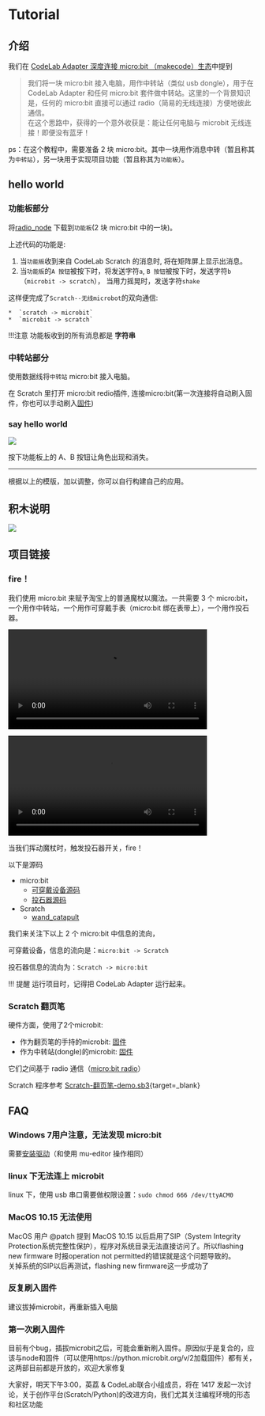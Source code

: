 # Tutorial

<!--
!!! 提醒
    使用micro:bit v2的话，需要手动在 makecode 里刷入[固件](/hex/makecode_radio_adapter.hex), Adapter的下个版本(4.2.1)我们将提供更好的支持。
    micro:bit v1 和 micro:bit v2 的radio可以通信。   
    只能用于 makecode radio， makecode radio 与 micropython radio不兼容。   
    Adapter `3.7.4` 支持切换 radio channel。 
-->

## 介绍

我们在 [CodeLab Adapter 深度连接 micro:bit （makecode）生态](https://www-old.codelab.club/blog/codelab-adapter-microbit-deep-connect/)中提到

> 我们将一块 micro:bit 接入电脑，用作中转站（类似 usb dongle），用于在 CodeLab Adapter 和任何 micro:bit 套件做中转站。这里的一个背景知识是，任何的 micro:bit 直接可以通过 radio（简易的无线连接）方便地彼此通信。  
> 在这个思路中，获得的一个意外收获是：能让任何电脑与 microbit 无线连接！即便没有蓝牙！

ps：在这个教程中，需要准备 2 块 micro:bit。其中一块用作消息中转（暂且称其为`中转站`），另一块用于实现项目功能（暂且称其为`功能板`）。

## hello world

### 功能板部分
<!--https://makecode.microbit.org/_4EKALy3hCDcq-->

将[radio_node](https://makecode.microbit.org/_g1UfcDfv8cKp) 下载到`功能板`(2 块 micro:bit 中的一块)。

上述代码的功能是:

<!--1. 当`功能板`收到来自 CodeLab Scratch 的消息(`c`)时, 显示一颗爱心。（`scratch -> microbit`）
2. 当`功能板`的`A 按钮`被按下时，发送字符`a`, `B 按钮`被按下时，发送字符`b`（`microbit -> scratch`）
-->

1. 当`功能板`收到来自 CodeLab Scratch 的消息时, 将在矩阵屏上显示出消息。
2. 当`功能板`的`A 按钮`被按下时，将发送字符`a`, `B 按钮`被按下时，发送字符`b`（`microbit -> scratch`）， 当用力摇晃时，发送字符`shake`

这样便完成了`Scratch--无线microbot`的双向通信:

    *  `scratch -> microbit`
    *  `microbit -> scratch`

!!!注意
    功能板收到的所有消息都是 **字符串**

###  中转站部分

<!--新版本 0.4 允许设置 channel https://makecode.microbit.org/_P2297z3f0Pkz-->

使用数据线将`中转站` micro:bit 接入电脑。

在 Scratch 里打开 micro:bit redio插件, 连接micro:bit(第一次连接将自动刷入固件，你也可以手动刷入[固件](https://makecode.microbit.org/_P2297z3f0Pkz))


<!--带版本 https://makecode.microbit.org/_hq7Ciugx396o-->

<!--旧的固件 https://makecode.microbit.org/_EL20Rp98pHAg-->

<!--v0.5 https://makecode.microbit.org/_dHWL0C8dyCJa-->

### say hello world
![](/img/e8dd3cec7964b5bca8e33b2fd2b72b87.png)

按下功能板上的 A、B 按钮让角色出现和消失。

---

根据以上的模版，加以调整，你可以自行构建自己的应用。

## 积木说明
![](/img/d69b4c38514e31bf230dcb7b81d54e39.png)

## 项目链接

### fire！
我们使用 micro:bit 来赋予淘宝上的普通魔杖以魔法。一共需要 3 个 micro:bit，一个用作中转站，一个用作可穿戴手表（micro:bit 绑在表带上），一个用作投石器。

<video width=80% src="/video/wand_catapult_demo.mp4" controls="controls"></video>

<video width=80% src="/video//wand_catapult.mp4" controls="controls"></video>

当我们挥动魔杖时，触发投石器开关，fire！

以下是源码

*  micro:bit
    *  [可穿戴设备源码](https://makecode.microbit.org/_aVqEWK9DXbPR)
    *  [投石器源码](https://makecode.microbit.org/_AyU3211xeEYv)
*  Scratch
    *  [wand_catapult](https://scratch-beta.codelab.club/?sb3url=https://adapter.codelab.club/sb3/wand_catapult.sb3)


我们来关注下以上 2 个 micro:bit 中信息的流向，

可穿戴设备，信息的流向是：`micro:bit -> Scratch`

投石器信息的流向为：`Scratch -> micro:bit`

!!! 提醒
    运行项目时，记得把 CodeLab Adapter 运行起来。

### Scratch 翻页笔
硬件方面，使用了2个microbit:

-   作为翻页笔的手持的microbit: [固件](https://makecode.microbit.org/_bHLV7q2fK3Hc)
-   作为中转站(dongle)的microbit: [固件](https://makecode.microbit.org/_EL20Rp98pHAg)

它们之间基于 radio 通信（[micro:bit radio](/extension_guide/microbit_radio/)）

Scratch 程序参考 [Scratch-翻页笔-demo.sb3](https://scratch-beta.codelab.club/?sb3url=https://adapter.codelab.club/sb3/Scratch-翻页笔-demo.sb3){target=\_blank}


## FAQ
### Windows 7用户注意，无法发现 micro:bit
需要[安装驱动](/img/mbedWinSerial_16466.exe)（和使用 mu-editor 操作相同）  

### linux 下无法连上 microbit
linux 下，使用 usb 串口需要做权限设置：`sudo chmod 666 /dev/ttyACM0`

### MacOS 10.15 无法使用
MacOS 用户 @patch 提到 MacOS 10.15 以后启用了SIP（System Integrity Protection系统完整性保护），程序对系统目录无法直接访问了。所以flashing new firmware 时报operation not permitted的错误就是这个问题导致的。  
关掉系统的SIP以后再测试，flashing new firmware这一步成功了

### 反复刷入固件
建议拔掉microbit，再重新插入电脑

### 第一次刷入固件
目前有个bug，插拔microbit之后，可能会重新刷入固件。原因似乎是复合的，应该与node和固件（可以使用https://python.microbit.org/v/2加载固件）都有关，这两部目前都是开放的，欢迎大家修复


大家好，明天下午3:00，英荔 & CodeLab联合小组成员，将在 1417 发起一次讨论，关于创作平台(Scratch/Python)的改进方向，我们尤其关注编程环境的形态和社区功能